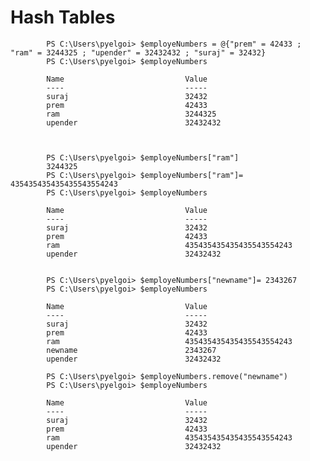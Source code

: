 #  Hash Tables

            
            
            
            PS C:\Users\pyelgoi> $employeNumbers = @{"prem" = 42433 ; "ram" = 3244325 ; "upender" = 32432432 ; "suraj" = 32432}
            PS C:\Users\pyelgoi> $employeNumbers

            Name                           Value
            ----                           -----
            suraj                          32432
            prem                           42433
            ram                            3244325
            upender                        32432432
            
            
            
            PS C:\Users\pyelgoi> $employeNumbers["ram"]
            3244325
            PS C:\Users\pyelgoi> $employeNumbers["ram"]= 435435435435435543554243
            PS C:\Users\pyelgoi> $employeNumbers

            Name                           Value
            ----                           -----
            suraj                          32432
            prem                           42433
            ram                            435435435435435543554243
            upender                        32432432


            PS C:\Users\pyelgoi> $employeNumbers["newname"]= 2343267
            PS C:\Users\pyelgoi> $employeNumbers

            Name                           Value
            ----                           -----
            suraj                          32432
            prem                           42433
            ram                            435435435435435543554243
            newname                        2343267
            upender                        32432432
            
            PS C:\Users\pyelgoi> $employeNumbers.remove("newname")
            PS C:\Users\pyelgoi> $employeNumbers

            Name                           Value
            ----                           -----
            suraj                          32432
            prem                           42433
            ram                            435435435435435543554243
            upender                        32432432





